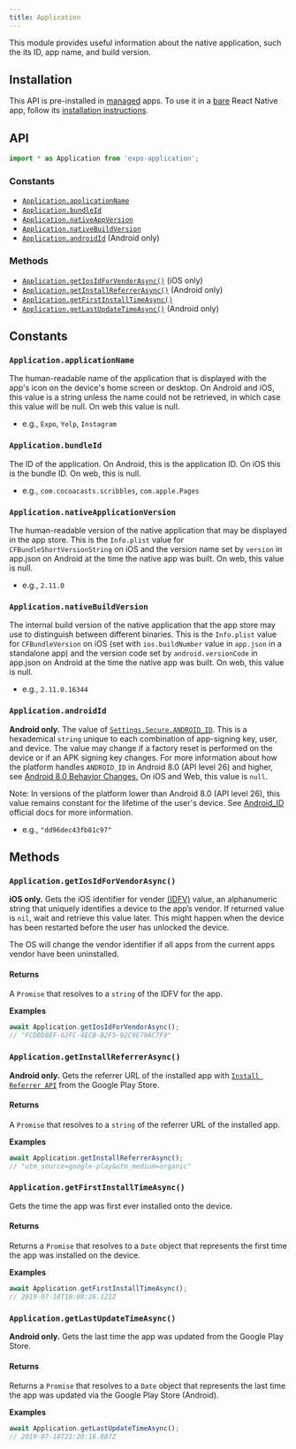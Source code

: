 ```yaml
---
title: Application
---
```


This module provides useful information about the native application, such the its ID, app name, and build version.

## Installation

This API is pre-installed in [managed](../../introduction/managed-vs-bare/#managed-workflow) apps. To use it in a [bare](../../introduction/managed-vs-bare/#bare-workflow) React Native app, follow its [installation instructions](https://github.com/expo/expo/tree/master/packages/expo-device).

## API

```js
import * as Application from 'expo-application';
```

### Constants

- [`Application.applicationName`](#applicationapplicationname)
- [`Application.bundleId`](#applicationbundleid)
- [`Application.nativeAppVersion`](#applicationnativeappversion)
- [`Application.nativeBuildVersion`](#applicationnativebuildversion)
- [`Application.androidId`](#applicationandroidid) (Android only)

### Methods

- [`Application.getIosIdForVendorAsync()`](#applicationgetiosidforvendorasync) (iOS only)
- [`Application.getInstallReferrerAsync()`](#applicationgetinstallreferrerasync) (Android only)
- [`Application.getFirstInstallTimeAsync()`](#applicationgetfirstinstalltimeasync)
- [`Application.getLastUpdateTimeAsync()`](#applicationgetlastupdatetimeasync) (Android only)

## Constants

### `Application.applicationName`

The human-readable name of the application that is displayed with the app's icon on the device's home screen or desktop. On Android and iOS, this value is a string unless the name could not be retrieved, in which case this value will be null. On web this value is null.

- e.g., `Expo`, `Yelp`, `Instagram`

### `Application.bundleId`

The ID of the application. On Android, this is the application ID. On iOS this is the bundle ID. On web, this is null.

- e.g., `com.cocoacasts.scribbles`, `com.apple.Pages`

### `Application.nativeApplicationVersion`

The human-readable version of the native application that may be displayed in the app store. This is the `Info.plist` value for `CFBundleShortVersionString` on iOS and the version name set by `version` in app.json on Android at the time the native app was built. On web, this value is null.


- e.g., `2.11.0`

### `Application.nativeBuildVersion`

The internal build version of the native application that the app store may use to distinguish between different binaries. This is the `Info.plist` value for `CFBundleVersion` on iOS (set with `ios.buildNumber` value in `app.json` in a standalone app) and the version code set by `android.versionCode` in app.json on Android at the time the native app was built. On web, this value is null.


- e.g., `2.11.0.16344`

### `Application.androidId`

**Android only.** The value of [`Settings.Secure.ANDROID_ID`](https://developer.android.com/reference/android/provider/Settings.Secure.html#ANDROID_ID). This is a hexademical `string` unique to each combination of app-signing key, user, and device. The value may change if a factory reset is performed on the device or if an APK signing key changes. For more information about how the platform handles `ANDROID_ID` in Android 8.0 (API level 26) and higher, see [Android 8.0 Behavior Changes.](https://developer.android.com/about/versions/oreo/android-8.0-changes.html#privacy-all) On iOS and Web, this value is `null`.

Note: In versions of the platform lower than Android 8.0 (API level 26), this value remains constant for the lifetime of the user's device. See [Android_ID](https://developer.android.com/reference/android/provider/Settings.Secure.html#ANDROID_ID) official docs for more information.

- e.g., `"dd96dec43fb81c97"`

## Methods

### `Application.getIosIdForVendorAsync()`

**iOS only.** Gets the iOS identifier for vender [(IDFV)](https://developer.apple.com/documentation/uikit/uidevice/1620059-identifierforvendor) value, an alphanumeric string that uniquely identifies a device to the app’s vendor. If returned value is `nil`, wait and retrieve this value later. This might happen when the device has been restarted before the user has unlocked the device.

The OS will change the vendor identifier if all apps from the current apps vendor have been uninstalled.

#### Returns

A `Promise` that resolves to a `string` of the IDFV for the app.

**Examples**

```js
await Application.getIosIdForVendorAsync();
// "FCDBD8EF-62FC-4ECB-B2F5-92C9E79AC7F9"
```

### `Application.getInstallReferrerAsync()`

**Android only.** Gets the referrer URL of the installed app with [`Install Referrer API`](https://developer.android.com/google/play/installreferrer) from the Google Play Store.

#### Returns

A `Promise` that resolves to a `string` of the referrer URL of the installed app.

**Examples**

```js
await Application.getInstallReferrerAsync();
// "utm_source=google-play&utm_medium=organic"
```

### `Application.getFirstInstallTimeAsync()`

Gets the time the app was first ever installed onto the device.

#### Returns

Returns a `Promise` that resolves to a `Date` object that represents the first time the app was installed on the device.

**Examples**

```js
await Application.getFirstInstallTimeAsync();
// 2019-07-18T18:08:26.121Z
```

### `Application.getLastUpdateTimeAsync()`

**Android only.** Gets the last time the app was updated from the Google Play Store.

#### Returns

Returns a `Promise` that resolves to a `Date` object that represents the last time the app was updated via the Google Play Store (Android).

**Examples**

```js
await Application.getLastUpdateTimeAsync();
// 2019-07-18T21:20:16.887Z
```
